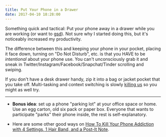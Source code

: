 ```yaml
---
title: Put Your Phone in a Drawer
date: 2017-04-10 18:28:00
---
```


Something quick and tactical: Put your phone away in a drawer while you are working (or want to [gsd](http://www.urbandictionary.com/define.php?term=GSD)). Not sure why I started doing this, but it's noticeably increased my productivity.

The difference between this and keeping your phone in your pocket, placing it face down, turning on "Do Not Disturb", etc. is that you HAVE to be *intentional* about your phone use. You can't unconsciously grab it and sneak in Twitter/Instagram/Facebook/Snapchat/Tinder scrolling and swiping.

If you don't have a desk drawer handy, zip it into a bag or jacket pocket that you take off. Multi-tasking and context switching is slowly [killing us](https://medium.com/the-mission/multitasking-is-killing-your-brain-79104e62e930) so you might as well try.

---

* **Bonus idea**: set up a phone "parking lot" at your office space or home. Use an egg carton, old six pack or paper box. Everyone that wants to participate "parks" their phone inside, the rest is self-explanatory.

* Here are some other good ways on [How To Kill Your Phone Addiction with 4 Settings, 1 Hair Band, and a Post-It Note](http://www.dtelepathy.com/blog/productivity/how-to-kill-your-phone-addiction-with-4-settings-1-hair-band-and-a-post-it-note).